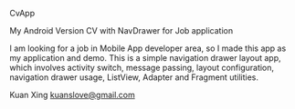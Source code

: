 
CvApp


My Android Version CV with NavDrawer for Job application

I am looking for a job in Mobile App developer area, so I made this app as my application and demo. This is a simple navigation drawer layout app, which involves activity switch, message passing, layout configuration, navigation drawer usage, ListView, Adapter and Fragment utilities.


Kuan Xing
kuanslove@gmail.com
